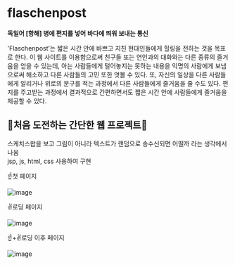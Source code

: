 # flaschenpost
**독일어 [항해] 병에 편지를 넣어 바다에 띄워 보내는 통신**

'Flaschenpost’는 짧은 시간 안에 바쁘고 지친 현대인들에게 힐링을 전하는 것을 목표로 한다.
이 웹 사이트를 이용함으로써 친구들 또는 연인과의 대화와는 다른 종류의 즐거움을 얻을 수 있는데,
아는 사람들에게 털어놓지는 못하는 내용을 익명의 사람에게 보냄으로써 해소하고 다른 사람들의 고민 또한 엿볼 수 있다.
또, 자신의 일상을 다른 사람들에게 알리거나 위로의 문구를 적는 과정에서 다른 사람들에게 즐거움을 줄 수도 있다.
편지를 주고받는 과정에서 결과적으로 간편하면서도 짧은 시간 안에 사람들에게 즐거움을 제공할 수 있다.



## 🕺처음 도전하는 간단한 웹 프로젝트🕺

스케치스왑을 보고 그림이 아니라 텍스트가 랜덤으로 송수신되면 어떨까 라는 생각에서 나옴   
jsp, js, html, css 사용하여 구현



☝️첫 페이지   

![image](https://user-images.githubusercontent.com/40768187/125305569-66298380-e369-11eb-8e5d-4d2733c61628.png)   


✌️로딩 페이지

![image](https://user-images.githubusercontent.com/40768187/125305615-717caf00-e369-11eb-988b-1201737b6b06.png)   


☝️+✌️로딩 이후 페이지

![image](https://user-images.githubusercontent.com/40768187/125305645-793c5380-e369-11eb-9ac5-b4870bca6685.png)   

